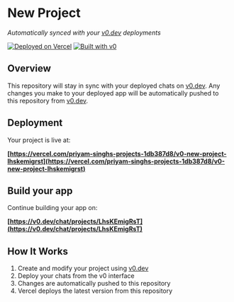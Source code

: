 # New Project

*Automatically synced with your [v0.dev](https://v0.dev) deployments*

[![Deployed on Vercel](https://img.shields.io/badge/Deployed%20on-Vercel-black?style=for-the-badge&logo=vercel)](https://vercel.com/priyam-singhs-projects-1db387d8/v0-new-project-lhskemigrst)
[![Built with v0](https://img.shields.io/badge/Built%20with-v0.dev-black?style=for-the-badge)](https://v0.dev/chat/projects/LhsKEmigRsT)

## Overview

This repository will stay in sync with your deployed chats on [v0.dev](https://v0.dev).
Any changes you make to your deployed app will be automatically pushed to this repository from [v0.dev](https://v0.dev).

## Deployment

Your project is live at:

**[https://vercel.com/priyam-singhs-projects-1db387d8/v0-new-project-lhskemigrst](https://vercel.com/priyam-singhs-projects-1db387d8/v0-new-project-lhskemigrst)**

## Build your app

Continue building your app on:

**[https://v0.dev/chat/projects/LhsKEmigRsT](https://v0.dev/chat/projects/LhsKEmigRsT)**

## How It Works

1. Create and modify your project using [v0.dev](https://v0.dev)
2. Deploy your chats from the v0 interface
3. Changes are automatically pushed to this repository
4. Vercel deploys the latest version from this repository